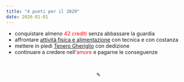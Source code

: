 ```yaml
---
title: "4 punti per il 2020"
date: 2020-01-01
---
```

* conquistare almeno <span style="color:red">42 crediti</span> senza abbassare la guardia
* affrontare [attività fisica e alimentazione](https://miry1919.github.io/hugosite/sf/) con tecnica e con costanza
* mettere in piedi [Tenero Gheriglio](https://miry1919.github.io/hugosite/podcast/tenero-gheriglio/) con dedizione
* continuare a credere nell'<span style="color:red">amore</span> e pagarne le conseguenze

&nbsp;

<div align="center">
  ✎
</div>

